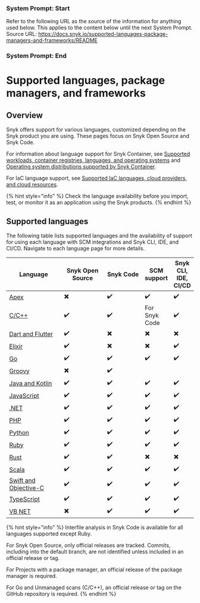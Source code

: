 ### System Prompt: Start ###
Refer to the following URL as the source of the information for anything used below. This applies to the content below until the next System Prompt.
Source URL: https://docs.snyk.io/supported-languages-package-managers-and-frameworks/README
### System Prompt: End ###

# Supported languages, package managers, and frameworks

## Overview

Snyk offers support for various languages, customized depending on the Snyk product you are using. These pages focus on Snyk Open Source and Snyk Code.&#x20;

For information about language support for Snyk Container, see [Supported workloads, container registries, languages, and operating systems](../scan-with-snyk/snyk-container/kubernetes-integration/overview-of-kubernetes-integration/supported-workloads-container-registries-languages-and-operating-systems.md) and [Operating system distributions supported by Snyk Container](../scan-with-snyk/snyk-container/how-snyk-container-works/operating-system-distributions-supported-by-snyk-container.md).

For IaC language support, see [Supported IaC languages, cloud providers, and cloud resources](../scan-with-snyk/snyk-iac/supported-iac-languages-cloud-providers-and-cloud-resources/).

{% hint style="info" %}
Check the language availability before you import, test, or monitor it as an application using the Snyk products.
{% endhint %}

## Supported languages

The following table lists supported languages and the availability of support for using each language with SCM integrations and Snyk CLI, IDE, and CI/CD. Navigate to each language page for more details.

<table><thead><tr><th width="270">Language</th><th width="225">Snyk Open Source</th><th width="210">Snyk Code</th><th data-hidden>SCM support</th><th data-hidden>Snyk CLI, IDE, CI/CD</th></tr></thead><tbody><tr><td><a href="apex.md">Apex</a></td><td><span data-gb-custom-inline data-tag="emoji" data-code="2716">✖️</span></td><td>✔️</td><td>✔️</td><td>✔️</td></tr><tr><td><a href="c-c++/">C/C++</a></td><td>✔️</td><td>✔️</td><td>For Snyk Code</td><td>✔️</td></tr><tr><td><a href="dart-and-flutter.md">Dart and Flutter</a></td><td>✔️</td><td><span data-gb-custom-inline data-tag="emoji" data-code="2716">✖️</span></td><td><span data-gb-custom-inline data-tag="emoji" data-code="2716">✖️</span></td><td><span data-gb-custom-inline data-tag="emoji" data-code="2716">✖️</span></td></tr><tr><td><a href="elixir.md">Elixir</a></td><td>✔️</td><td><span data-gb-custom-inline data-tag="emoji" data-code="2716">✖️</span></td><td><span data-gb-custom-inline data-tag="emoji" data-code="2716">✖️</span></td><td>✔️</td></tr><tr><td><a href="go/">Go</a></td><td>✔️</td><td>✔️</td><td>✔️</td><td>✔️</td></tr><tr><td><a href="groovy.md">Groovy</a></td><td><span data-gb-custom-inline data-tag="emoji" data-code="2716">✖️</span></td><td>✔️</td><td></td><td></td></tr><tr><td><a href="java-and-kotlin/">Java and Kotlin</a></td><td>✔️</td><td>✔️</td><td>✔️</td><td>✔️</td></tr><tr><td><a href="javascript/">JavaScript</a></td><td>✔️</td><td>✔️</td><td>✔️</td><td>✔️</td></tr><tr><td><a href=".net/">.NET</a></td><td>✔️</td><td>✔️</td><td>✔️</td><td>✔️</td></tr><tr><td><a href="php/">PHP</a></td><td>✔️</td><td>✔️</td><td>✔️</td><td>✔️</td></tr><tr><td><a href="python/">Python</a></td><td>✔️</td><td>✔️</td><td>✔️</td><td>✔️</td></tr><tr><td><a href="ruby/">Ruby</a></td><td>✔️</td><td>✔️</td><td>✔️</td><td>✔️</td></tr><tr><td><a href="rust.md">Rust</a></td><td>✔️</td><td><span data-gb-custom-inline data-tag="emoji" data-code="2714">✔️</span></td><td><span data-gb-custom-inline data-tag="emoji" data-code="2716">✖️</span></td><td><span data-gb-custom-inline data-tag="emoji" data-code="2716">✖️</span></td></tr><tr><td><a href="scala/">Scala</a></td><td>✔️</td><td>✔️</td><td>✔️</td><td>✔️</td></tr><tr><td><a href="swift-and-objective-c/">Swift and Objective-C</a></td><td>✔️</td><td>✔️</td><td>✔️</td><td>✔️</td></tr><tr><td><a href="typescript.md">TypeScript</a></td><td>✔️</td><td>✔️</td><td>✔️</td><td>✔️</td></tr><tr><td><a href="vb.net.md">VB NET</a></td><td><span data-gb-custom-inline data-tag="emoji" data-code="2716">✖️</span></td><td>✔️</td><td>✔️</td><td>✔️</td></tr></tbody></table>

{% hint style="info" %}
Interfile analysis in Snyk Code is available for all languages supported except Ruby.

For Snyk Open Source, only official releases are tracked. Commits, including into the default branch, are not identified unless included in an official release or tag.&#x20;

For Projects with a package manager, an official release of the package manager is required.&#x20;

For Go and Unmanaged scans (C/C++), an official release or tag on the GitHub repository is required.
{% endhint %}
